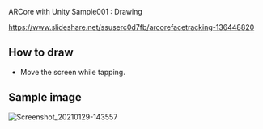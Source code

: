 ARCore with Unity Sample001 : Drawing

https://www.slideshare.net/ssuserc0d7fb/arcorefacetracking-136448820

## How to draw
- Move the screen while tapping.

## Sample image
![Screenshot_20210129-143557](https://user-images.githubusercontent.com/37019008/106260776-1dbb5500-6264-11eb-9814-378c4b3e2d35.png)


